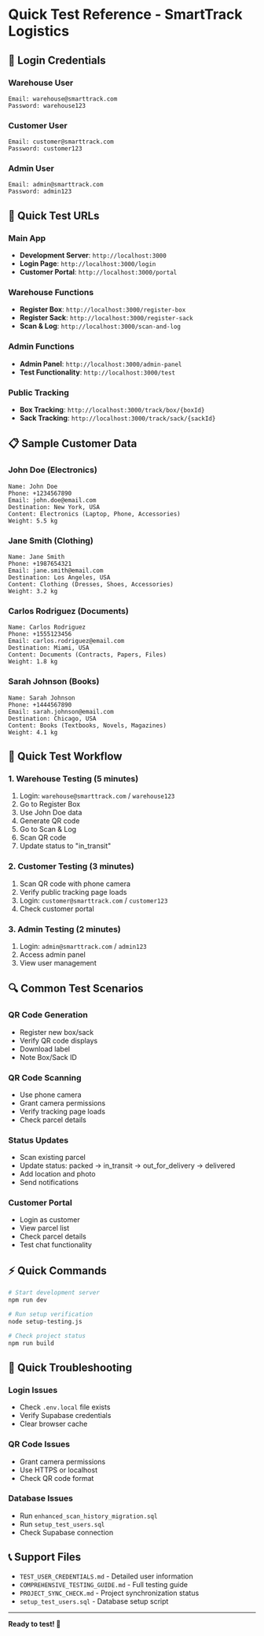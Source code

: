 # Quick Test Reference - SmartTrack Logistics

## 🔑 **Login Credentials**

### **Warehouse User**

```
Email: warehouse@smarttrack.com
Password: warehouse123
```

### **Customer User**

```
Email: customer@smarttrack.com
Password: customer123
```

### **Admin User**

```
Email: admin@smarttrack.com
Password: admin123
```

## 📱 **Quick Test URLs**

### **Main App**

- **Development Server**: `http://localhost:3000`
- **Login Page**: `http://localhost:3000/login`
- **Customer Portal**: `http://localhost:3000/portal`

### **Warehouse Functions**

- **Register Box**: `http://localhost:3000/register-box`
- **Register Sack**: `http://localhost:3000/register-sack`
- **Scan & Log**: `http://localhost:3000/scan-and-log`

### **Admin Functions**

- **Admin Panel**: `http://localhost:3000/admin-panel`
- **Test Functionality**: `http://localhost:3000/test`

### **Public Tracking**

- **Box Tracking**: `http://localhost:3000/track/box/{boxId}`
- **Sack Tracking**: `http://localhost:3000/track/sack/{sackId}`

## 📋 **Sample Customer Data**

### **John Doe (Electronics)**

```
Name: John Doe
Phone: +1234567890
Email: john.doe@email.com
Destination: New York, USA
Content: Electronics (Laptop, Phone, Accessories)
Weight: 5.5 kg
```

### **Jane Smith (Clothing)**

```
Name: Jane Smith
Phone: +1987654321
Email: jane.smith@email.com
Destination: Los Angeles, USA
Content: Clothing (Dresses, Shoes, Accessories)
Weight: 3.2 kg
```

### **Carlos Rodriguez (Documents)**

```
Name: Carlos Rodriguez
Phone: +1555123456
Email: carlos.rodriguez@email.com
Destination: Miami, USA
Content: Documents (Contracts, Papers, Files)
Weight: 1.8 kg
```

### **Sarah Johnson (Books)**

```
Name: Sarah Johnson
Phone: +1444567890
Email: sarah.johnson@email.com
Destination: Chicago, USA
Content: Books (Textbooks, Novels, Magazines)
Weight: 4.1 kg
```

## 🚀 **Quick Test Workflow**

### **1. Warehouse Testing (5 minutes)**

1. Login: `warehouse@smarttrack.com` / `warehouse123`
2. Go to Register Box
3. Use John Doe data
4. Generate QR code
5. Go to Scan & Log
6. Scan QR code
7. Update status to "in_transit"

### **2. Customer Testing (3 minutes)**

1. Scan QR code with phone camera
2. Verify public tracking page loads
3. Login: `customer@smarttrack.com` / `customer123`
4. Check customer portal

### **3. Admin Testing (2 minutes)**

1. Login: `admin@smarttrack.com` / `admin123`
2. Access admin panel
3. View user management

## 🔍 **Common Test Scenarios**

### **QR Code Generation**

- Register new box/sack
- Verify QR code displays
- Download label
- Note Box/Sack ID

### **QR Code Scanning**

- Use phone camera
- Grant camera permissions
- Verify tracking page loads
- Check parcel details

### **Status Updates**

- Scan existing parcel
- Update status: packed → in_transit → out_for_delivery → delivered
- Add location and photo
- Send notifications

### **Customer Portal**

- Login as customer
- View parcel list
- Check parcel details
- Test chat functionality

## ⚡ **Quick Commands**

```bash
# Start development server
npm run dev

# Run setup verification
node setup-testing.js

# Check project status
npm run build
```

## 🐛 **Quick Troubleshooting**

### **Login Issues**

- Check `.env.local` file exists
- Verify Supabase credentials
- Clear browser cache

### **QR Code Issues**

- Grant camera permissions
- Use HTTPS or localhost
- Check QR code format

### **Database Issues**

- Run `enhanced_scan_history_migration.sql`
- Run `setup_test_users.sql`
- Check Supabase connection

## 📞 **Support Files**

- `TEST_USER_CREDENTIALS.md` - Detailed user information
- `COMPREHENSIVE_TESTING_GUIDE.md` - Full testing guide
- `PROJECT_SYNC_CHECK.md` - Project synchronization status
- `setup_test_users.sql` - Database setup script

---

**Ready to test! 🚀**

